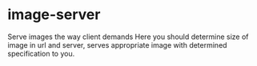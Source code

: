 # image-server
Serve images the way client demands
Here you should determine size of image in url and server, serves appropriate image with determined specification to you.
